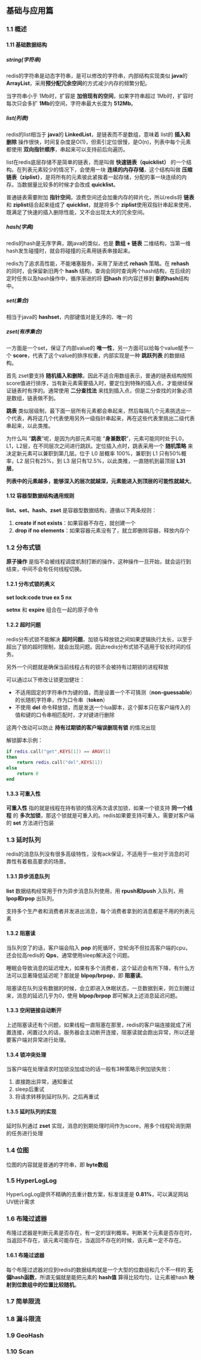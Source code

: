 ## 基础与应用篇

### 1.1 概述

#### 1.11 基础数据结构

##### string(字符串)

redis的字符串是动态字符串，是可以修改的字符串，内部结构实现类似 **java**的 **ArrayList**，采用**预分配冗余空间**的方式减少内存的频繁分配。

当字符串小于 1Mb时，扩容是 **加倍现有的空间**，如果字符串超过 1Mb时，扩容时每次只会多扩 **1Mb**的空间，字符串最大长度为 **512Mb**。

##### list(列表)

redis的list相当于 **java**的 **LinkedList**，是链表而不是数组，意味着 list的 **插入和删除** 操作很快，时间复杂度是O(1)，但索引定位很慢，是O(n)，列表中每个元素都使用 **双向指针顺序**，串起来可以支持前后向遍历。

list在redis底层存储不是简单的链表，而是叫做 **快速链表（quicklist）** 的一个结构。在列表元素较少的情况下，会使用一块 **连续的内存存储**，这个结构叫做 **压缩链表（ziplist）**，是将所有的元素彼此紧挨着一起存储，分配的事一块连续的内存。当数据量比较多的时候才会改成 **quicklist**。

普通链表需要附加 **指针空间**，浪费空间还会加重内存的碎片化，所以redis将 **链表** 和     **ziplist**结合起来组成了 **quicklist**，就是将多个 **ziplist**使用双指针串起来使用，既满足了快速的插入删除性能，又不会出现太大的冗余空间。

##### hash(字典)

redis的hash是无序字典，跟java的类似，也是 **数组 + 链表** 二维结构，当第一维hash发生碰撞时，就会将碰撞的元素用链表串接起来。

redis为了追求高性能，不能堵塞服务，采用了渐进式 **rehash** 策略。在 **rehash** 的同时，会保留新旧两个 **hash** 结构，查询会同时查询两个hash结构，在后续的定时任务以及hash操作中，循序渐进的将 **旧hash** 的内容迁移到 **新的hash**结构中。

##### set(集合)

相当于java的 **hashset**，内部键值对是无序的、唯一的

##### zset(有序集合)

一方面是一个set，保证了内部value的 **唯一性**，另一方面可以给每个value赋予一个 **score**，代表了这个value的排序权重，内部实现是一种 **跳跃列表** 的数据结构。

首先 zset要支持 **随机插入和删除**，因此不适合用数组表示，普通的链表结构按照score值进行排序，当有新元素需要插入时，要定位到特殊的插入点，才能继续保证链表时有序的。通常使用 **二分查找法** 来找到插入点，但是二分查找的对象必须是数组，链表做不到。

**跳表** 类似层级制，最下面一层所有元素都会串起来，然后每隔几个元素挑选出一个代表，再将这几个代表使用另外一级指针串起来，再在这些代表里挑出二级代表串起来，以此类推。

为什么叫 “**跳表**”呢，是因为内部元素可能 “**身兼数职**”，元素可能同时处于L0，L1，L2层，在不同层次之间进行跳跃。定位插入点时，跳表采用一个 **随机策略** 来决定新元素可以兼职到第几层。位于 L0 层概率 100%，兼职到 L1 只有50%概率，L2 层只有25%，到 L3 层只有12.5%，以此类推，一直随机到最顶层 **L31层**。

**列表中的元素越多，能够深入的层次就越深，元素能进入到顶层的可能性就越大**。

#### 1.12 容器型数据结构通用规则

**list、set、hash、zset** 是容器型数据结构，遵循以下两条规则：

1. **create if not exists**：如果容器不存在，就创建一个
2. **drop if no elements**：如果容器元素没有了，就立即删除容器，释放内存个

### 1.2 分布式锁

**原子操作** 是指不会被线程调度机制打断的操作，这种操作一旦开始，就会运行到结束，中间不会有任何线程切换。

#### 1.2.1 分布式锁的奥义

**set lock:code true ex 5 nx**

**setnx** 和 **expire** 组合在一起的原子命令

#### 1.2.2 超时问题

redis分布式锁不能解决 **超时问题**，加锁与释放锁之间如果逻辑执行太长，以至于超出了锁的超时限制，就会出现问题。因此redis分布式锁不适用于较长时间的任务。

另外一个问题就是确保当前线程占有的锁不会被持有过期锁的进程释放

可以通过以下修改让锁更加健壮：

- 不适用固定的字符串作为键的值，而是设置一个不可猜测（**non-guessable**）的长随机字符串，作为口令串（**token**）
- 不使用 **del** 命令释放锁，而是发送一个lua脚本，这个脚本只在客户端传入的值和键的口令串相匹配时，才对键进行删除

这两个改动可以防止 **持有过期锁的客户端误删现有锁** 的情况出现

解锁脚本示例：

```lua
if redis.call("get",KEYS[1]) == ARGV[1]
then
    return redis.call("del",KEYS[1])
else
    return 0
end
```

#### 1.3.3 可重入性

**可重入性** 指的就是线程在持有锁的情况再次请求加锁，如果一个锁支持 **同一个线程** 的 **多次加锁**，那这个锁就是可重入的。redis如果要支持可重入，需要对客户端的 **set** 方法进行包装

### 1.3 延时队列

redis的消息队列没有很多高级特性，没有ack保证，不适用于一些对于消息的可靠性有着极高要求的场景。

#### 1.3.1 异步消息队列

**list** 数据结构经常用于作为异步消息队列使用，用 **rpush和lpush** 入队列，用 **lpop和rpop** 出队列。

支持多个生产者和消费者并发进出消息，每个消费者拿到的消息都是不用的列表元素

#### 1.3.2 阻塞读

当队列空了的话，客户端会陷入 **pop** 的死循环，空轮询不但拉高客户端的cpu，还会拉高redis的 **Qps**，通常使用sleep解决这个问题。

睡眠会导致消息的延迟增大，如果有多个消费者，这个延迟会有所下降，有什么方法可以显著降低延迟呢？那就是 **blpop/brpop**，即 **阻塞读**。

阻塞读在队列没有数据的时候，会立即进入休眠状态，一旦数据到来，则立刻醒过来，消息的延迟几乎为0，使用 **blpop/brpop** 即可解决上述消息延迟问题。

#### 1.3.3 空闲链接自动断开

上述阻塞读还有个问题，如果线程一直阻塞在那里，redis的客户端连接就成了闲置连接，闲置过久的话，服务器会主动断开连接，阻塞读就会跑出异常，所以还是要客户端对异常进行处理。

#### 1.3.4 锁冲突处理

当客户端在处理请求时加锁没加成功的话一般有3种策略示例加锁失败：

1. 直接跑出异常，通知重试
2. sleep后重试
3. 将请求转移到延时队列，之后再重试

#### 1.3.5 延时队列的实现

延时队列通过 **zset** 实现，消息的到期处理时间作为score，用多个线程轮询到期的任务进行处理

### 1.4 位图

位图的内容就是普通的字符串，即 **byte数组**

### 1.5 HyperLogLog

HyperLogLog提供不精确的去重计数方案，标准误差是 **0.81%**，可以满足网站UV统计需求

### 1.6 布隆过滤器

布隆过滤器是判断元素是否存在，有一定的误判概率。判断某个元素是否存在时，当返回不存在，该元素可能存在，当返回不存在的时候，该元素一定不存在。

#### 1.6.1 布隆过滤器

每个布隆过滤器对应到redis的数据结构就是一个大型的位数组和几个不一样的 **无偏hash函数**，所谓无偏就是能把元素的 **hash值** 算得比较均匀，让元素被hash **映射到位数组中的位置比较随机**。

### 1.7 简单限流

### 1.8 漏斗限流

### 1.9 GeoHash

### 1.10 Scan
